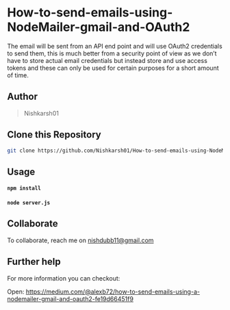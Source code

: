 # How-to-send-emails-using-NodeMailer-gmail-and-OAuth2

The email will be sent from an API end point and will use OAuth2 credentials to send them, this is much better from a security point of view as we don’t have to store actual email credentials but instead store and use access tokens and these can only be used for certain purposes for a short amount of time.

## Author
> Nishkarsh01

## Clone this Repository

```bash
git clone https://github.com/Nishkarsh01/How-to-send-emails-using-NodeMailer-gmail-and-OAuth2.git
```

## Usage

#### `npm install`

#### `node server.js`

## Collaborate
To collaborate, reach me on [nishdubb11@gmail.com]()


## Further help
For more information you can checkout:

Open:
https://medium.com/@alexb72/how-to-send-emails-using-a-nodemailer-gmail-and-oauth2-fe19d66451f9
